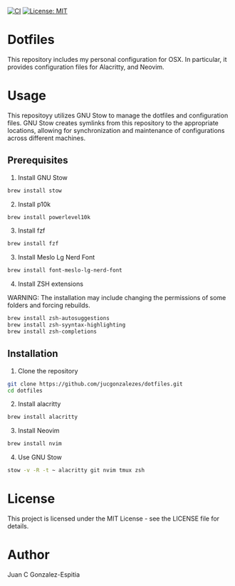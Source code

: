 [![CI](https://github.com/jucgonzalezes/dotfiles/actions/workflows/ci.yml/badge.svg)](https://github.com/jucgonzalezes/dotfiles/actions/workflows/ci.yml)
[![License: MIT](https://img.shields.io/badge/License-MIT-yellow.svg)](https://opensource.org/licenses/MIT)

# Dotfiles

This repository includes my personal configuration for OSX. In
particular, it provides configuration files for Alacritty, and Neovim.

# Usage

This repositoyy utilizes GNU Stow to manage the dotfiles and configuration
files. GNU Stow creates symlinks from this repository to the appropriate
locations, allowing for synchronization and maintenance of configurations
across different machines.

## Prerequisites

1. Install GNU Stow

```bash
brew install stow
```

2. Install p10k

```bash
brew install powerlevel10k
```

3. Install fzf

```bash
brew install fzf
```

3. Install Meslo Lg Nerd Font

```bash
brew install font-meslo-lg-nerd-font
```

4. Install ZSH extensions

WARNING: The installation may include changing the permissions of some folders
and forcing rebuilds.

```bash
brew install zsh-autosuggestions
brew install zsh-syyntax-highlighting
brew install zsh-completions
```

## Installation

1. Clone the repository

```bash
git clone https://github.com/jucgonzalezes/dotfiles.git
cd dotfiles
```

2. Install alacritty

```bash
brew install alacritty
```

3. Install Neovim

```bash
brew install nvim
```

4. Use GNU Stow

```bash
stow -v -R -t ~ alacritty git nvim tmux zsh
```

# License

This project is licensed under the MIT License - see the LICENSE file for details.

# Author

Juan C Gonzalez-Espitia
